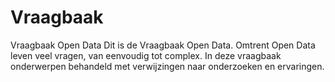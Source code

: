 # Vraagbaak
Vraagbaak Open Data
Dit is de Vraagbaak Open Data. Omtrent Open Data leven veel vragen, van eenvoudig tot complex. In deze vraagbaak onderwerpen behandeld met verwijzingen naar onderzoeken en ervaringen.
